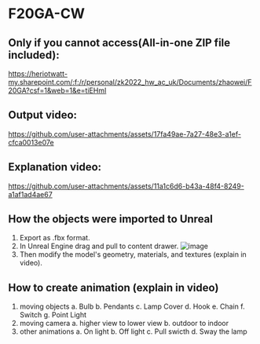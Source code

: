 # F20GA-CW

## Only if you cannot access(All-in-one ZIP file included):
https://heriotwatt-my.sharepoint.com/:f:/r/personal/zk2022_hw_ac_uk/Documents/zhaowei/F20GA?csf=1&web=1&e=tiEHmI

## Output video:
https://github.com/user-attachments/assets/17fa49ae-7a27-48e3-a1ef-cfca0013e07e

## Explanation video:
https://github.com/user-attachments/assets/11a1c6d6-b43a-48f4-8249-a1af1ad4ae67

## How the objects were imported to Unreal
1. Export as .fbx format.
2. In Unreal Engine drag and pull to content drawer.
![image](https://github.com/user-attachments/assets/33e6b0ba-8e94-45b9-89ba-a6523137489c)
3. Then modify the model's geometry, materials, and textures (explain in video).

## How to create animation (explain in video)
1. moving objects
a. Bulb
b. Pendants
c. Lamp Cover
d. Hook
e. Chain
f. Switch
g. Point Light
3. moving camera
a. higher view to lower view
b. outdoor to indoor
5. other animations
   a. On light
   b. Off light
   c. Pull swicth
   d. Sway the lamp
   
